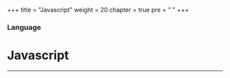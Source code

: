 +++
title = "Javascript"
weight = 20
chapter = true
pre = " "
+++

### Language

# **Javascript**

---
